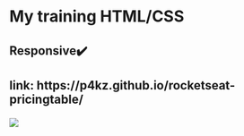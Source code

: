 # My training HTML/CSS
<h2>Responsive✔️<h2>  
<p type="_blank">link: https://p4kz.github.io/rocketseat-pricingtable/<p>
<img src="https://cdn.discordapp.com/attachments/920499004343717960/946891898965069864/unknown.png">

